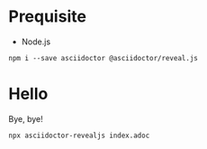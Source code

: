 
Prequisite
===

* Node.js
```
npm i --save asciidoctor @asciidoctor/reveal.js
```


Hello
======


Bye, bye!


```sh
npx asciidoctor-revealjs index.adoc
```
